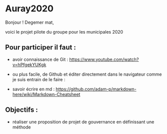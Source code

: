 # Auray2020

Bonjour ! Degemer mat,

voici le projet pilote du groupe pour les municipales 2020

## Pour participer il faut :

  * avoir connaissance de Git : https://www.youtube.com/watch?v=hPfgekYUKgk
  
  * ou plus facile, de Github et éditer directement dans le navigateur comme je suis entrain de le faire : 

  * savoir écrire en md : https://github.com/adam-p/markdown-here/wiki/Markdown-Cheatsheet

## Objectifs :

  * réaliser une proposition de projet de gouvernance en définissant une méthode



